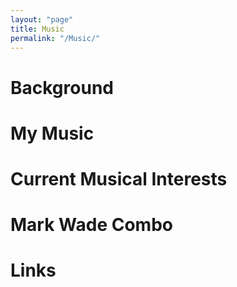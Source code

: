 ```yaml
---
layout: "page"
title: Music
permalink: "/Music/"
---
```

# Background

# My Music

# Current Musical Interests

# Mark Wade Combo

# Links
